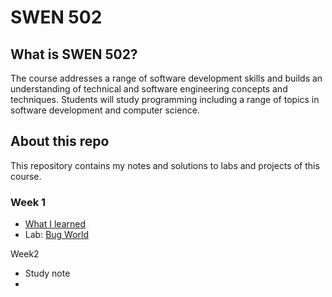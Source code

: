 # SWEN 502

## What is SWEN 502?

The course addresses a range of software development skills and builds an understanding of technical and software engineering concepts and techniques. Students will study programming including a range of topics in software development and computer science.

## About this repo

This repository contains my notes and solutions to labs and projects of this course.

### Week 1

- [What I learned](https://github.com/erinchocolate/swen502/blob/master/Week%201/Week%201.md)
- Lab: [Bug World](https://github.com/erinchocolate/swen502/tree/master/Week%201/Bug%20World)

Week2

- Study note
- 
